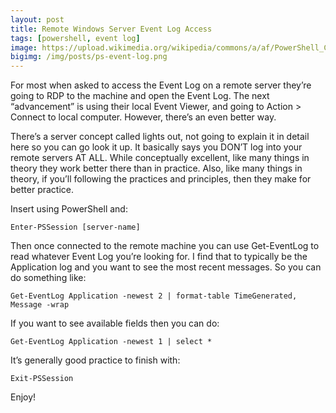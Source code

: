 ```yaml
---
layout: post
title: Remote Windows Server Event Log Access
tags: [powershell, event log]
image: https://upload.wikimedia.org/wikipedia/commons/a/af/PowerShell_Core_6.0_icon.png
bigimg: /img/posts/ps-event-log.png
---
```


For most when asked to access the Event Log on a remote server they’re going to RDP to the machine and open the Event Log. The next “advancement” is using their local Event Viewer, and going to Action > Connect to local computer. However, there’s an even better way.

There’s a server concept called lights out, not going to explain it in detail here so you can go look it up. It basically says you DON’T log into your remote servers AT ALL. While conceptually excellent, like many things in theory they work better there than in practice. Also, like many things in theory, if you’ll following the practices and principles, then they make for better practice.

Insert using PowerShell and:

	Enter-PSSession [server-name]

Then once connected to the remote machine you can use Get-EventLog to read whatever Event Log you’re looking for. I find that to typically be the Application log and you want to see the most recent messages. So you can do something like:

	Get-EventLog Application -newest 2 | format-table TimeGenerated, Message -wrap

If you want to see available fields then you can do:

	Get-EventLog Application -newest 1 | select *

It’s generally good practice to finish with:

	Exit-PSSession

Enjoy!
